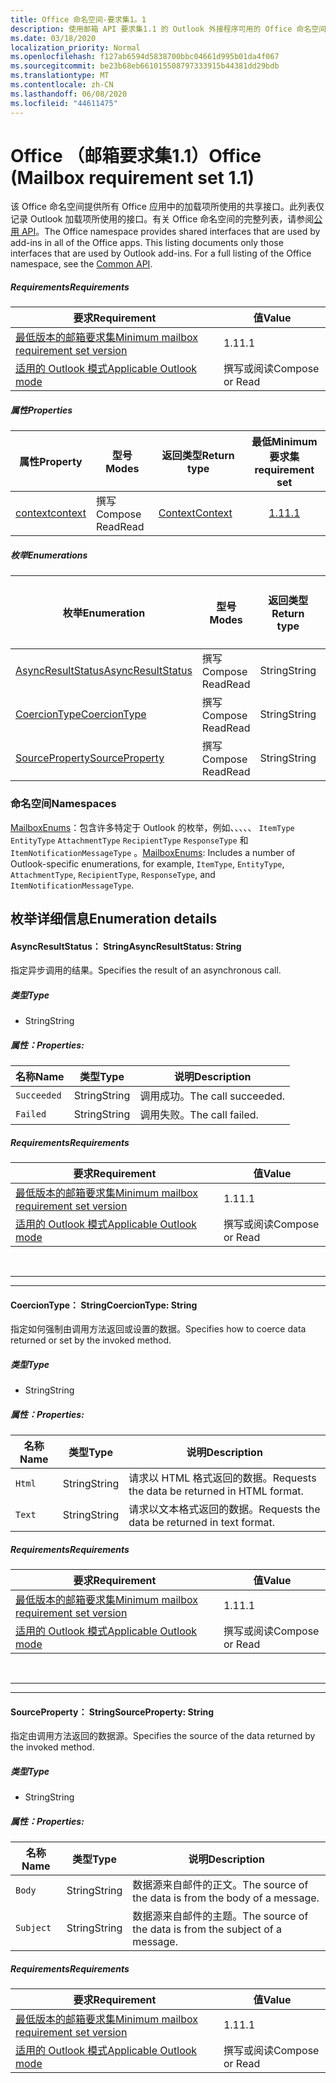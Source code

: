 ```yaml
---
title: Office 命名空间-要求集1。1
description: 使用邮箱 API 要求集1.1 的 Outlook 外接程序可用的 Office 命名空间成员。
ms.date: 03/18/2020
localization_priority: Normal
ms.openlocfilehash: f127ab6594d5838700bbc04661d995b01da4f067
ms.sourcegitcommit: be23b68eb661015508797333915b44381dd29bdb
ms.translationtype: MT
ms.contentlocale: zh-CN
ms.lasthandoff: 06/08/2020
ms.locfileid: "44611475"
---
```

# <a name="office-mailbox-requirement-set-11"></a><span data-ttu-id="87136-103">Office （邮箱要求集1.1）</span><span class="sxs-lookup"><span data-stu-id="87136-103">Office (Mailbox requirement set 1.1)</span></span>

<span data-ttu-id="87136-p101">该 Office 命名空间提供所有 Office 应用中的加载项所使用的共享接口。此列表仅记录 Outlook 加载项所使用的接口。有关 Office 命名空间的完整列表，请参阅[公用 API](/javascript/api/office)。</span><span class="sxs-lookup"><span data-stu-id="87136-p101">The Office namespace provides shared interfaces that are used by add-ins in all of the Office apps. This listing documents only those interfaces that are used by Outlook add-ins. For a full listing of the Office namespace, see the [Common API](/javascript/api/office).</span></span>

##### <a name="requirements"></a><span data-ttu-id="87136-106">Requirements</span><span class="sxs-lookup"><span data-stu-id="87136-106">Requirements</span></span>

|<span data-ttu-id="87136-107">要求</span><span class="sxs-lookup"><span data-stu-id="87136-107">Requirement</span></span>| <span data-ttu-id="87136-108">值</span><span class="sxs-lookup"><span data-stu-id="87136-108">Value</span></span>|
|---|---|
|[<span data-ttu-id="87136-109">最低版本的邮箱要求集</span><span class="sxs-lookup"><span data-stu-id="87136-109">Minimum mailbox requirement set version</span></span>](../../requirement-sets/outlook-api-requirement-sets.md)| <span data-ttu-id="87136-110">1.1</span><span class="sxs-lookup"><span data-stu-id="87136-110">1.1</span></span>|
|[<span data-ttu-id="87136-111">适用的 Outlook 模式</span><span class="sxs-lookup"><span data-stu-id="87136-111">Applicable Outlook mode</span></span>](../../../outlook/outlook-add-ins-overview.md#extension-points)| <span data-ttu-id="87136-112">撰写或阅读</span><span class="sxs-lookup"><span data-stu-id="87136-112">Compose or Read</span></span>|

##### <a name="properties"></a><span data-ttu-id="87136-113">属性</span><span class="sxs-lookup"><span data-stu-id="87136-113">Properties</span></span>

| <span data-ttu-id="87136-114">属性</span><span class="sxs-lookup"><span data-stu-id="87136-114">Property</span></span> | <span data-ttu-id="87136-115">型号</span><span class="sxs-lookup"><span data-stu-id="87136-115">Modes</span></span> | <span data-ttu-id="87136-116">返回类型</span><span class="sxs-lookup"><span data-stu-id="87136-116">Return type</span></span> | <span data-ttu-id="87136-117">最低</span><span class="sxs-lookup"><span data-stu-id="87136-117">Minimum</span></span><br><span data-ttu-id="87136-118">要求集</span><span class="sxs-lookup"><span data-stu-id="87136-118">requirement set</span></span> |
|---|---|---|:---:|
| [<span data-ttu-id="87136-119">context</span><span class="sxs-lookup"><span data-stu-id="87136-119">context</span></span>](office.context.md) | <span data-ttu-id="87136-120">撰写</span><span class="sxs-lookup"><span data-stu-id="87136-120">Compose</span></span><br><span data-ttu-id="87136-121">Read</span><span class="sxs-lookup"><span data-stu-id="87136-121">Read</span></span> | [<span data-ttu-id="87136-122">Context</span><span class="sxs-lookup"><span data-stu-id="87136-122">Context</span></span>](/javascript/api/office/office.context?view=outlook-js-1.1) | [<span data-ttu-id="87136-123">1.1</span><span class="sxs-lookup"><span data-stu-id="87136-123">1.1</span></span>](../requirement-set-1.1/outlook-requirement-set-1.1.md) |

##### <a name="enumerations"></a><span data-ttu-id="87136-124">枚举</span><span class="sxs-lookup"><span data-stu-id="87136-124">Enumerations</span></span>

| <span data-ttu-id="87136-125">枚举</span><span class="sxs-lookup"><span data-stu-id="87136-125">Enumeration</span></span> | <span data-ttu-id="87136-126">型号</span><span class="sxs-lookup"><span data-stu-id="87136-126">Modes</span></span> | <span data-ttu-id="87136-127">返回类型</span><span class="sxs-lookup"><span data-stu-id="87136-127">Return type</span></span> | <span data-ttu-id="87136-128">最低</span><span class="sxs-lookup"><span data-stu-id="87136-128">Minimum</span></span><br><span data-ttu-id="87136-129">要求集</span><span class="sxs-lookup"><span data-stu-id="87136-129">requirement set</span></span> |
|---|---|---|:---:|
| [<span data-ttu-id="87136-130">AsyncResultStatus</span><span class="sxs-lookup"><span data-stu-id="87136-130">AsyncResultStatus</span></span>](#asyncresultstatus-string) | <span data-ttu-id="87136-131">撰写</span><span class="sxs-lookup"><span data-stu-id="87136-131">Compose</span></span><br><span data-ttu-id="87136-132">Read</span><span class="sxs-lookup"><span data-stu-id="87136-132">Read</span></span> | <span data-ttu-id="87136-133">String</span><span class="sxs-lookup"><span data-stu-id="87136-133">String</span></span> | [<span data-ttu-id="87136-134">1.1</span><span class="sxs-lookup"><span data-stu-id="87136-134">1.1</span></span>](../requirement-set-1.1/outlook-requirement-set-1.1.md) |
| [<span data-ttu-id="87136-135">CoercionType</span><span class="sxs-lookup"><span data-stu-id="87136-135">CoercionType</span></span>](#coerciontype-string) | <span data-ttu-id="87136-136">撰写</span><span class="sxs-lookup"><span data-stu-id="87136-136">Compose</span></span><br><span data-ttu-id="87136-137">Read</span><span class="sxs-lookup"><span data-stu-id="87136-137">Read</span></span> | <span data-ttu-id="87136-138">String</span><span class="sxs-lookup"><span data-stu-id="87136-138">String</span></span> | [<span data-ttu-id="87136-139">1.1</span><span class="sxs-lookup"><span data-stu-id="87136-139">1.1</span></span>](../requirement-set-1.1/outlook-requirement-set-1.1.md) |
| [<span data-ttu-id="87136-140">SourceProperty</span><span class="sxs-lookup"><span data-stu-id="87136-140">SourceProperty</span></span>](#sourceproperty-string) | <span data-ttu-id="87136-141">撰写</span><span class="sxs-lookup"><span data-stu-id="87136-141">Compose</span></span><br><span data-ttu-id="87136-142">Read</span><span class="sxs-lookup"><span data-stu-id="87136-142">Read</span></span> | <span data-ttu-id="87136-143">String</span><span class="sxs-lookup"><span data-stu-id="87136-143">String</span></span> | [<span data-ttu-id="87136-144">1.1</span><span class="sxs-lookup"><span data-stu-id="87136-144">1.1</span></span>](../requirement-set-1.1/outlook-requirement-set-1.1.md) |

### <a name="namespaces"></a><span data-ttu-id="87136-145">命名空间</span><span class="sxs-lookup"><span data-stu-id="87136-145">Namespaces</span></span>

<span data-ttu-id="87136-146">[MailboxEnums](/javascript/api/outlook/office.mailboxenums.attachmentcontentformat?view=outlook-js-1.1)：包含许多特定于 Outlook 的枚举，例如、、、、、 `ItemType` `EntityType` `AttachmentType` `RecipientType` `ResponseType` 和 `ItemNotificationMessageType` 。</span><span class="sxs-lookup"><span data-stu-id="87136-146">[MailboxEnums](/javascript/api/outlook/office.mailboxenums.attachmentcontentformat?view=outlook-js-1.1): Includes a number of Outlook-specific enumerations, for example, `ItemType`, `EntityType`, `AttachmentType`, `RecipientType`, `ResponseType`, and `ItemNotificationMessageType`.</span></span>

## <a name="enumeration-details"></a><span data-ttu-id="87136-147">枚举详细信息</span><span class="sxs-lookup"><span data-stu-id="87136-147">Enumeration details</span></span>

#### <a name="asyncresultstatus-string"></a><span data-ttu-id="87136-148">AsyncResultStatus： String</span><span class="sxs-lookup"><span data-stu-id="87136-148">AsyncResultStatus: String</span></span>

<span data-ttu-id="87136-149">指定异步调用的结果。</span><span class="sxs-lookup"><span data-stu-id="87136-149">Specifies the result of an asynchronous call.</span></span>

##### <a name="type"></a><span data-ttu-id="87136-150">类型</span><span class="sxs-lookup"><span data-stu-id="87136-150">Type</span></span>

*   <span data-ttu-id="87136-151">String</span><span class="sxs-lookup"><span data-stu-id="87136-151">String</span></span>

##### <a name="properties"></a><span data-ttu-id="87136-152">属性：</span><span class="sxs-lookup"><span data-stu-id="87136-152">Properties:</span></span>

|<span data-ttu-id="87136-153">名称</span><span class="sxs-lookup"><span data-stu-id="87136-153">Name</span></span>| <span data-ttu-id="87136-154">类型</span><span class="sxs-lookup"><span data-stu-id="87136-154">Type</span></span>| <span data-ttu-id="87136-155">说明</span><span class="sxs-lookup"><span data-stu-id="87136-155">Description</span></span>|
|---|---|---|
|`Succeeded`| <span data-ttu-id="87136-156">String</span><span class="sxs-lookup"><span data-stu-id="87136-156">String</span></span>|<span data-ttu-id="87136-157">调用成功。</span><span class="sxs-lookup"><span data-stu-id="87136-157">The call succeeded.</span></span>|
|`Failed`| <span data-ttu-id="87136-158">String</span><span class="sxs-lookup"><span data-stu-id="87136-158">String</span></span>|<span data-ttu-id="87136-159">调用失败。</span><span class="sxs-lookup"><span data-stu-id="87136-159">The call failed.</span></span>|

##### <a name="requirements"></a><span data-ttu-id="87136-160">Requirements</span><span class="sxs-lookup"><span data-stu-id="87136-160">Requirements</span></span>

|<span data-ttu-id="87136-161">要求</span><span class="sxs-lookup"><span data-stu-id="87136-161">Requirement</span></span>| <span data-ttu-id="87136-162">值</span><span class="sxs-lookup"><span data-stu-id="87136-162">Value</span></span>|
|---|---|
|[<span data-ttu-id="87136-163">最低版本的邮箱要求集</span><span class="sxs-lookup"><span data-stu-id="87136-163">Minimum mailbox requirement set version</span></span>](../../requirement-sets/outlook-api-requirement-sets.md)| <span data-ttu-id="87136-164">1.1</span><span class="sxs-lookup"><span data-stu-id="87136-164">1.1</span></span>|
|[<span data-ttu-id="87136-165">适用的 Outlook 模式</span><span class="sxs-lookup"><span data-stu-id="87136-165">Applicable Outlook mode</span></span>](../../../outlook/outlook-add-ins-overview.md#extension-points)| <span data-ttu-id="87136-166">撰写或阅读</span><span class="sxs-lookup"><span data-stu-id="87136-166">Compose or Read</span></span>|

<br>

---
---

#### <a name="coerciontype-string"></a><span data-ttu-id="87136-167">CoercionType： String</span><span class="sxs-lookup"><span data-stu-id="87136-167">CoercionType: String</span></span>

<span data-ttu-id="87136-168">指定如何强制由调用方法返回或设置的数据。</span><span class="sxs-lookup"><span data-stu-id="87136-168">Specifies how to coerce data returned or set by the invoked method.</span></span>

##### <a name="type"></a><span data-ttu-id="87136-169">类型</span><span class="sxs-lookup"><span data-stu-id="87136-169">Type</span></span>

*   <span data-ttu-id="87136-170">String</span><span class="sxs-lookup"><span data-stu-id="87136-170">String</span></span>

##### <a name="properties"></a><span data-ttu-id="87136-171">属性：</span><span class="sxs-lookup"><span data-stu-id="87136-171">Properties:</span></span>

|<span data-ttu-id="87136-172">名称</span><span class="sxs-lookup"><span data-stu-id="87136-172">Name</span></span>| <span data-ttu-id="87136-173">类型</span><span class="sxs-lookup"><span data-stu-id="87136-173">Type</span></span>| <span data-ttu-id="87136-174">说明</span><span class="sxs-lookup"><span data-stu-id="87136-174">Description</span></span>|
|---|---|---|
|`Html`| <span data-ttu-id="87136-175">String</span><span class="sxs-lookup"><span data-stu-id="87136-175">String</span></span>|<span data-ttu-id="87136-176">请求以 HTML 格式返回的数据。</span><span class="sxs-lookup"><span data-stu-id="87136-176">Requests the data be returned in HTML format.</span></span>|
|`Text`| <span data-ttu-id="87136-177">String</span><span class="sxs-lookup"><span data-stu-id="87136-177">String</span></span>|<span data-ttu-id="87136-178">请求以文本格式返回的数据。</span><span class="sxs-lookup"><span data-stu-id="87136-178">Requests the data be returned in text format.</span></span>|

##### <a name="requirements"></a><span data-ttu-id="87136-179">Requirements</span><span class="sxs-lookup"><span data-stu-id="87136-179">Requirements</span></span>

|<span data-ttu-id="87136-180">要求</span><span class="sxs-lookup"><span data-stu-id="87136-180">Requirement</span></span>| <span data-ttu-id="87136-181">值</span><span class="sxs-lookup"><span data-stu-id="87136-181">Value</span></span>|
|---|---|
|[<span data-ttu-id="87136-182">最低版本的邮箱要求集</span><span class="sxs-lookup"><span data-stu-id="87136-182">Minimum mailbox requirement set version</span></span>](../../requirement-sets/outlook-api-requirement-sets.md)| <span data-ttu-id="87136-183">1.1</span><span class="sxs-lookup"><span data-stu-id="87136-183">1.1</span></span>|
|[<span data-ttu-id="87136-184">适用的 Outlook 模式</span><span class="sxs-lookup"><span data-stu-id="87136-184">Applicable Outlook mode</span></span>](../../../outlook/outlook-add-ins-overview.md#extension-points)| <span data-ttu-id="87136-185">撰写或阅读</span><span class="sxs-lookup"><span data-stu-id="87136-185">Compose or Read</span></span>|

<br>

---
---

#### <a name="sourceproperty-string"></a><span data-ttu-id="87136-186">SourceProperty： String</span><span class="sxs-lookup"><span data-stu-id="87136-186">SourceProperty: String</span></span>

<span data-ttu-id="87136-187">指定由调用方法返回的数据源。</span><span class="sxs-lookup"><span data-stu-id="87136-187">Specifies the source of the data returned by the invoked method.</span></span>

##### <a name="type"></a><span data-ttu-id="87136-188">类型</span><span class="sxs-lookup"><span data-stu-id="87136-188">Type</span></span>

*   <span data-ttu-id="87136-189">String</span><span class="sxs-lookup"><span data-stu-id="87136-189">String</span></span>

##### <a name="properties"></a><span data-ttu-id="87136-190">属性：</span><span class="sxs-lookup"><span data-stu-id="87136-190">Properties:</span></span>

|<span data-ttu-id="87136-191">名称</span><span class="sxs-lookup"><span data-stu-id="87136-191">Name</span></span>| <span data-ttu-id="87136-192">类型</span><span class="sxs-lookup"><span data-stu-id="87136-192">Type</span></span>| <span data-ttu-id="87136-193">说明</span><span class="sxs-lookup"><span data-stu-id="87136-193">Description</span></span>|
|---|---|---|
|`Body`| <span data-ttu-id="87136-194">String</span><span class="sxs-lookup"><span data-stu-id="87136-194">String</span></span>|<span data-ttu-id="87136-195">数据源来自邮件的正文。</span><span class="sxs-lookup"><span data-stu-id="87136-195">The source of the data is from the body of a message.</span></span>|
|`Subject`| <span data-ttu-id="87136-196">String</span><span class="sxs-lookup"><span data-stu-id="87136-196">String</span></span>|<span data-ttu-id="87136-197">数据源来自邮件的主题。</span><span class="sxs-lookup"><span data-stu-id="87136-197">The source of the data is from the subject of a message.</span></span>|

##### <a name="requirements"></a><span data-ttu-id="87136-198">Requirements</span><span class="sxs-lookup"><span data-stu-id="87136-198">Requirements</span></span>

|<span data-ttu-id="87136-199">要求</span><span class="sxs-lookup"><span data-stu-id="87136-199">Requirement</span></span>| <span data-ttu-id="87136-200">值</span><span class="sxs-lookup"><span data-stu-id="87136-200">Value</span></span>|
|---|---|
|[<span data-ttu-id="87136-201">最低版本的邮箱要求集</span><span class="sxs-lookup"><span data-stu-id="87136-201">Minimum mailbox requirement set version</span></span>](../../requirement-sets/outlook-api-requirement-sets.md)| <span data-ttu-id="87136-202">1.1</span><span class="sxs-lookup"><span data-stu-id="87136-202">1.1</span></span>|
|[<span data-ttu-id="87136-203">适用的 Outlook 模式</span><span class="sxs-lookup"><span data-stu-id="87136-203">Applicable Outlook mode</span></span>](../../../outlook/outlook-add-ins-overview.md#extension-points)| <span data-ttu-id="87136-204">撰写或阅读</span><span class="sxs-lookup"><span data-stu-id="87136-204">Compose or Read</span></span>|